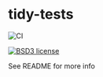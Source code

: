 # tidy-tests

![CI](https://github.com/nedervold/tidy-tests/workflows/CI/badge.svg)
<!-- [![Hackage](https://img.shields.io/hackage/v/tidy-tests.svg?logo=haskell)](https://hackage.haskell.org/package/tidy-tests) -->
<!-- [![Stackage Lts](http://stackage.org/package/tidy-tests/badge/lts)](http://stackage.org/lts/package/tidy-tests) -->
<!-- [![Stackage Nightly](http://stackage.org/package/tidy-tests/badge/nightly)](http://stackage.org/nightly/package/tidy-tests) -->
[![BSD3 license](https://img.shields.io/badge/license-BSD3-blue.svg)](LICENSE)

See README for more info
